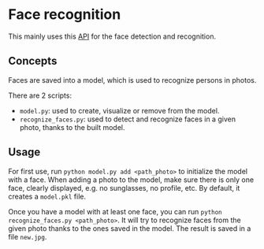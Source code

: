 # Face recognition

This mainly uses this [API](https://github.com/ageitgey/face_recognition) for the face detection and recognition.

## Concepts

Faces are saved into a model, which is used to recognize persons in photos.

There are 2 scripts:
* `model.py`: used to create, visualize or remove from the model.
* `recognize_faces.py`: used to detect and recognize faces in a given photo, thanks to the built model.

## Usage

For first use, run `python model.py add <path_photo>` to initialize the model with a face. When adding a photo to the model, make sure there is only one face, clearly displayed, e.g. no sunglasses, no profile, etc.
By default, it creates a `model.pkl` file.

Once you have a model with at least one face, you can run `python recognize_faces.py <path_photo>`. It will try to recognize faces from the given photo thanks to the ones saved in the model. The result is saved in a file `new.jpg`.
